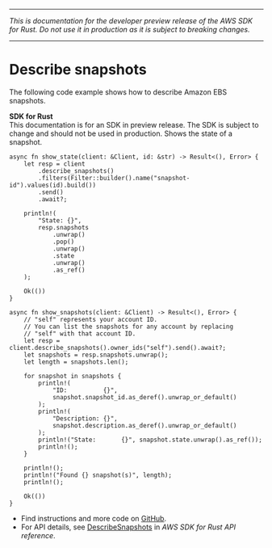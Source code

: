 --------

 *This is documentation for the developer preview release of the AWS SDK for Rust\. Do not use it in production as it is subject to breaking changes\.* 

--------

# Describe snapshots<a name="ec2_DescribeSnapshots_rust_topic"></a>

The following code example shows how to describe Amazon EBS snapshots\.

**SDK for Rust**  
This documentation is for an SDK in preview release\. The SDK is subject to change and should not be used in production\.
Shows the state of a snapshot\.  

```
async fn show_state(client: &Client, id: &str) -> Result<(), Error> {
    let resp = client
        .describe_snapshots()
        .filters(Filter::builder().name("snapshot-id").values(id).build())
        .send()
        .await?;

    println!(
        "State: {}",
        resp.snapshots
            .unwrap()
            .pop()
            .unwrap()
            .state
            .unwrap()
            .as_ref()
    );

    Ok(())
}
```
  

```
async fn show_snapshots(client: &Client) -> Result<(), Error> {
    // "self" represents your account ID.
    // You can list the snapshots for any account by replacing
    // "self" with that account ID.
    let resp = client.describe_snapshots().owner_ids("self").send().await?;
    let snapshots = resp.snapshots.unwrap();
    let length = snapshots.len();

    for snapshot in snapshots {
        println!(
            "ID:          {}",
            snapshot.snapshot_id.as_deref().unwrap_or_default()
        );
        println!(
            "Description: {}",
            snapshot.description.as_deref().unwrap_or_default()
        );
        println!("State:       {}", snapshot.state.unwrap().as_ref());
        println!();
    }

    println!();
    println!("Found {} snapshot(s)", length);
    println!();

    Ok(())
}
```
+  Find instructions and more code on [GitHub](https://github.com/awsdocs/aws-doc-sdk-examples/tree/main/rust_dev_preview/ebs#code-examples)\. 
+  For API details, see [DescribeSnapshots](https://awslabs.github.io/aws-sdk-rust/) in *AWS SDK for Rust API reference*\. 